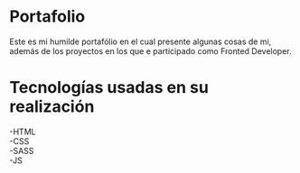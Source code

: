 # Portafolio

Este es mi humilde portafólio en el cual presente algunas cosas de mi, además de los proyectos en los que e participado como Fronted Developer.

# Tecnologías usadas en su realización
-HTML </br>
-CSS </br>
-SASS </br>
-JS </br>
